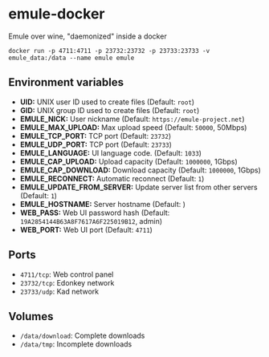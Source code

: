 # emule-docker
Emule over wine, "daemonized" inside a docker

`docker run -p 4711:4711 -p 23732:23732 -p 23733:23733 -v emule_data:/data --name emule emule`

## Environment variables

- **UID:** UNIX user ID used to create files (Default: `root`)
- **GID:** UNIX group ID used to create files (Default: `root`)
- **EMULE_NICK:** User nickname (Default: `https://emule-project.net`)
- **EMULE_MAX_UPLOAD:** Max upload speed (Default: `50000`, 50Mbps)
- **EMULE_TCP_PORT:** TCP port (Default: `23732`)
- **EMULE_UDP_PORT:** TCP port (Default: `23733`)
- **EMULE_LANGUAGE:** UI language code. (Default: `1033`)
- **EMULE_CAP_UPLOAD:** Upload capacity (Default: `1000000`, 1Gbps)
- **EMULE_CAP_DOWNLOAD:** Download capacity (Default: `1000000`, 1Gbps)
- **EMULE_RECONNECT:** Automatic reconnect (Default: `1`)
- **EMULE_UPDATE_FROM_SERVER:** Update server list from other servers (Default: `1`)
- **EMULE_HOSTNAME:** Server hostname (Default: )
- **WEB_PASS:** Web UI password hash (Default: `19A2854144B63A8F7617A6F225019B12`, admin)
- **WEB_PORT:** Web UI port (Default: `4711`)

## Ports

- `4711/tcp`: Web control panel
- `23732/tcp`: Edonkey network
- `23733/udp`: Kad network

## Volumes

- `/data/download`: Complete downloads
- `/data/tmp`: Incomplete downloads